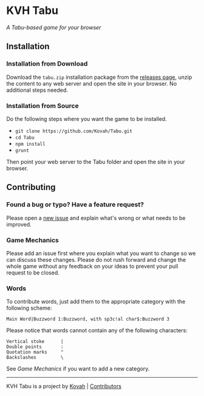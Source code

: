 # KVH Tabu

_A Tabu-based game for your browser_

## Installation

### Installation from Download

Download the `tabu.zip` installation package from the [releases page](), unzip the content to any
web server and open the site in your browser. No additional steps needed.

### Installation from Source

Do the following steps where you want the game to be installed.

* `git clone https://github.com/Kovah/Tabu.git`
* `cd Tabu`
* `npm install`
* `grunt`

Then point your web server to the Tabu folder and open the site in your browser.
 
## Contributing

### Found a bug or typo? Have a feature request?

Please open a [new issue](https://github.com/Kovah/Tabu/issues/new) and explain what's wrong
or what needs to be improved.

### Game Mechanics

Please add an issue first where you explain what you want to change so we can discuss these changes.
Please do not rush forward and change the whole game without any feedback on your ideas to prevent
your pull request to be closed.

### Words

To contribute words, just add them to the appropriate category with the following scheme:

    Main Word|Buzzword 1:Buzzword, with sp3c!al char$:Buzzword 3

Please notice that words cannot contain any of the following characters:

    Vertical stoke      |
    Double points       :
    Quotation marks     "
    Backslashes         \

See _Game Mechanics_ if you want to add a new category.

---

KVH Tabu is a project by [Kovah](https://kovah.de) | [Contributors](https://github.com/Kovah/Tabu/graphs/contributors)
